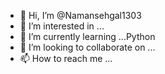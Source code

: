 - 👋 Hi, I’m @Namansehgal1303
- 👀 I’m interested in ...
- 🌱 I’m currently learning ...Python
- 💞️ I’m looking to collaborate on ...
- 📫 How to reach me ...

<!---
Namansehgal1303/Namansehgal1303 is a ✨ special ✨ repository because its `README.md` (this file) appears on your GitHub profile.
You can click the Preview link to take a look at your changes.
--->
